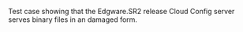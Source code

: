 Test case showing that the Edgware.SR2 release Cloud Config server serves binary files in an damaged form.